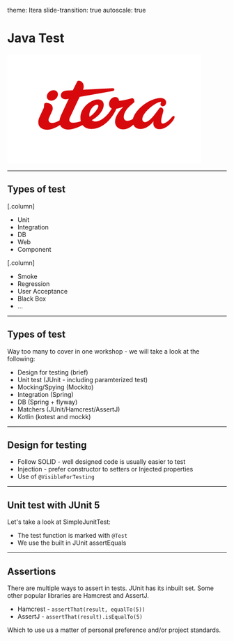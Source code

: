 theme: Itera
slide-transition: true
autoscale: true

# Java Test

![inline](logo.png)

--- 

## Types of test

[.column]

* Unit
* Integration
* DB
* Web
* Component

[.column]

* Smoke
* Regression
* User Acceptance
* Black Box
* ...

---

## Types of test

Way too many to cover in one workshop - we will take a look at the following:

* Design for testing (brief)
* Unit test (JUnit - including paramterized test)
* Mocking/Spying (Mockito)
* Integration (Spring)
* DB (Spring + flyway)
* Matchers (JUnit/Hamcrest/AssertJ)
* Kotlin (kotest and mockk)

---

## Design for testing

* Follow SOLID - well designed code is usually easier to test
* Injection - prefer constructor to setters or Injected properties
* Use of `@VisibleForTesting`

---

## Unit test with JUnit 5

Let's take a look at SimpleJunitTest:

* The test function is marked with `@Test`
* We use the built in JUnit assertEquals

---

## Assertions

There are multiple ways to assert in tests. JUnit has its inbuilt set. Some other popular libraries are Hamcrest and AssertJ.

* Hamcrest - `assertThat(result, equalTo(5))`
* AssertJ - `assertThat(result).isEqualTo(5)`

Which to use us a matter of personal preference and/or project standards.


